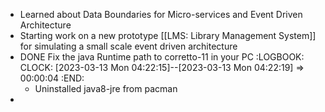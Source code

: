 - Learned about Data Boundaries for Micro-services and Event Driven Architecture
- Starting work on a new prototype [[LMS: Library Management System]] for simulating a small scale event driven architecture
- DONE Fix the java Runtime path to corretto-11 in your PC
  :LOGBOOK:
  CLOCK: [2023-03-13 Mon 04:22:15]--[2023-03-13 Mon 04:22:19] =>  00:00:04
  :END:
	- Uninstalled java8-jre from pacman
-